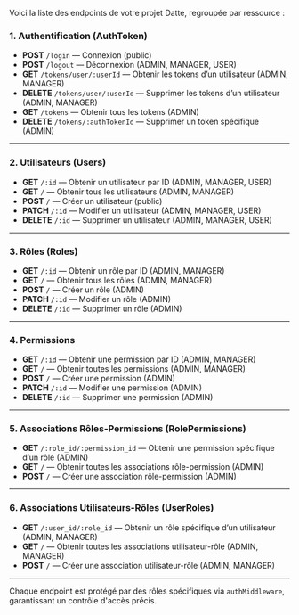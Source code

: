 Voici la liste des endpoints de votre projet Datte, regroupée par ressource :  

### **1. Authentification (AuthToken)**  
- **POST** `/login` — Connexion (public)  
- **POST** `/logout` — Déconnexion (ADMIN, MANAGER, USER)  
- **GET** `/tokens/user/:userId` — Obtenir les tokens d’un utilisateur (ADMIN, MANAGER)  
- **DELETE** `/tokens/user/:userId` — Supprimer les tokens d’un utilisateur (ADMIN, MANAGER)  
- **GET** `/tokens` — Obtenir tous les tokens (ADMIN)  
- **DELETE** `/tokens/:authTokenId` — Supprimer un token spécifique (ADMIN)  

---

### **2. Utilisateurs (Users)**  
- **GET** `/:id` — Obtenir un utilisateur par ID (ADMIN, MANAGER, USER)  
- **GET** `/` — Obtenir tous les utilisateurs (ADMIN, MANAGER)  
- **POST** `/` — Créer un utilisateur (public)  
- **PATCH** `/:id` — Modifier un utilisateur (ADMIN, MANAGER, USER)  
- **DELETE** `/:id` — Supprimer un utilisateur (ADMIN, MANAGER, USER)  

---

### **3. Rôles (Roles)**  
- **GET** `/:id` — Obtenir un rôle par ID (ADMIN, MANAGER)  
- **GET** `/` — Obtenir tous les rôles (ADMIN, MANAGER)  
- **POST** `/` — Créer un rôle (ADMIN)  
- **PATCH** `/:id` — Modifier un rôle (ADMIN)  
- **DELETE** `/:id` — Supprimer un rôle (ADMIN)  

---

### **4. Permissions**  
- **GET** `/:id` — Obtenir une permission par ID (ADMIN, MANAGER)  
- **GET** `/` — Obtenir toutes les permissions (ADMIN, MANAGER)  
- **POST** `/` — Créer une permission (ADMIN)  
- **PATCH** `/:id` — Modifier une permission (ADMIN)  
- **DELETE** `/:id` — Supprimer une permission (ADMIN)  

---

### **5. Associations Rôles-Permissions (RolePermissions)**  
- **GET** `/:role_id/:permission_id` — Obtenir une permission spécifique d’un rôle (ADMIN)  
- **GET** `/` — Obtenir toutes les associations rôle-permission (ADMIN)  
- **POST** `/` — Créer une association rôle-permission (ADMIN)  

---

### **6. Associations Utilisateurs-Rôles (UserRoles)**  
- **GET** `/:user_id/:role_id` — Obtenir un rôle spécifique d’un utilisateur (ADMIN, MANAGER)  
- **GET** `/` — Obtenir toutes les associations utilisateur-rôle (ADMIN, MANAGER)  
- **POST** `/` — Créer une association utilisateur-rôle (ADMIN, MANAGER)  

---

Chaque endpoint est protégé par des rôles spécifiques via `authMiddleware`, garantissant un contrôle d'accès précis.